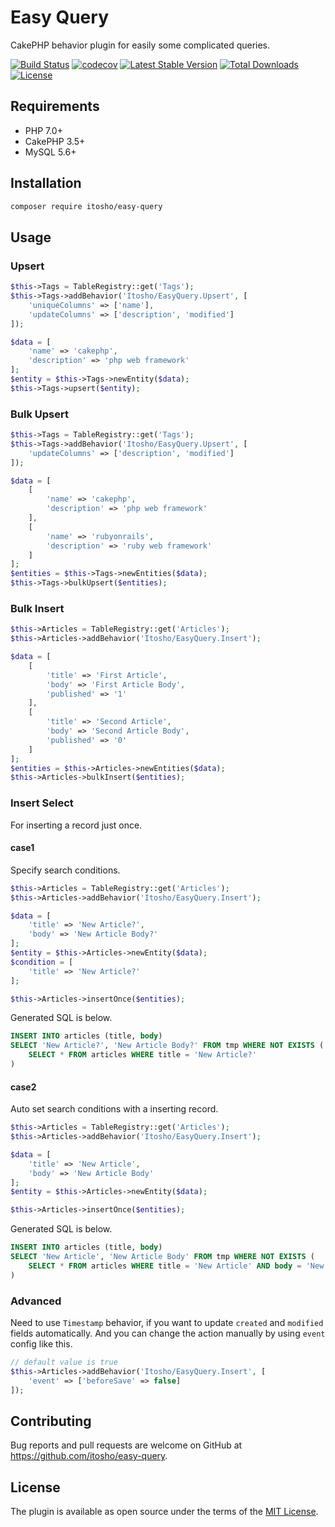 # Easy Query

CakePHP behavior plugin for easily some complicated queries.

[![Build Status](https://travis-ci.org/itosho/easy-query.svg?branch=master)](https://travis-ci.org/itosho/easy-query)
[![codecov](https://codecov.io/gh/itosho/easy-query/branch/master/graph/badge.svg)](https://codecov.io/gh/itosho/easy-query)
[![Latest Stable Version](https://poser.pugx.org/itosho/easy-query/v/stable)](https://packagist.org/packages/itosho/easy-query)
[![Total Downloads](https://poser.pugx.org/itosho/easy-query/downloads)](https://packagist.org/packages/itosho/easy-query)
[![License](https://poser.pugx.org/itosho/easy-query/license)](https://packagist.org/packages/itosho/easy-query)

## Requirements

- PHP 7.0+
- CakePHP 3.5+
- MySQL 5.6+

## Installation

```bash
composer require itosho/easy-query
```

## Usage

### Upsert

```php
$this->Tags = TableRegistry::get('Tags');
$this->Tags->addBehavior('Itosho/EasyQuery.Upsert', [
    'uniqueColumns' => ['name'],
    'updateColumns' => ['description', 'modified']
]);

$data = [
    'name' => 'cakephp',
    'description' => 'php web framework'
];
$entity = $this->Tags->newEntity($data);
$this->Tags->upsert($entity);
```

### Bulk Upsert

```php
$this->Tags = TableRegistry::get('Tags');
$this->Tags->addBehavior('Itosho/EasyQuery.Upsert', [
    'updateColumns' => ['description', 'modified']
]);

$data = [
    [
        'name' => 'cakephp',
        'description' => 'php web framework'
    ],
    [
        'name' => 'rubyonrails',
        'description' => 'ruby web framework'
    ]
];
$entities = $this->Tags->newEntities($data);
$this->Tags->bulkUpsert($entities);
```

### Bulk Insert

```php
$this->Articles = TableRegistry::get('Articles');
$this->Articles->addBehavior('Itosho/EasyQuery.Insert');

$data = [
    [
        'title' => 'First Article',
        'body' => 'First Article Body',
        'published' => '1'
    ],
    [
        'title' => 'Second Article',
        'body' => 'Second Article Body',
        'published' => '0'
    ]
];
$entities = $this->Articles->newEntities($data);
$this->Articles->bulkInsert($entities);
```

### Insert Select
For inserting a record just once.

#### case1
Specify search conditions.

```php
$this->Articles = TableRegistry::get('Articles');
$this->Articles->addBehavior('Itosho/EasyQuery.Insert');

$data = [
    'title' => 'New Article?',
    'body' => 'New Article Body?'
];
$entity = $this->Articles->newEntity($data);
$condition = [
    'title' => 'New Article?'
];

$this->Articles->insertOnce($entities);
```

Generated SQL is below.

```sql
INSERT INTO articles (title, body)
SELECT 'New Article?', 'New Article Body?' FROM tmp WHERE NOT EXISTS (    
    SELECT * FROM articles WHERE title = 'New Article?'
)
```

#### case2
Auto set search conditions with a inserting record.

```php
$this->Articles = TableRegistry::get('Articles');
$this->Articles->addBehavior('Itosho/EasyQuery.Insert');

$data = [
    'title' => 'New Article',
    'body' => 'New Article Body'
];
$entity = $this->Articles->newEntity($data);

$this->Articles->insertOnce($entities);
```

Generated SQL is below.

```sql
INSERT INTO articles (title, body)
SELECT 'New Article', 'New Article Body' FROM tmp WHERE NOT EXISTS (    
    SELECT * FROM articles WHERE title = 'New Article' AND body = 'New Article Body'
)
```

### Advanced 
Need to use `Timestamp` behavior, if you want to update `created` and `modified` fields automatically.
And you can change the action manually by using `event` config like this.

```php
// default value is true
$this->Articles->addBehavior('Itosho/EasyQuery.Insert', [
    'event' => ['beforeSave' => false]
]);
```

## Contributing

Bug reports and pull requests are welcome on GitHub at https://github.com/itosho/easy-query.

## License

The plugin is available as open source under the terms of the [MIT License](http://opensource.org/licenses/MIT).
